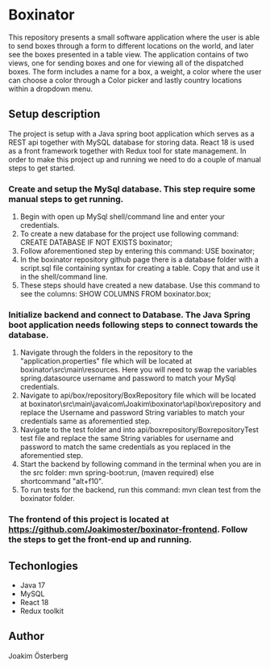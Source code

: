 # Boxinator
This repository presents a small software application where the user is able to send boxes through a form to different locations on the world, and later see the boxes presented in a table view. The application contains of two views, one for sending boxes and one for viewing all of the dispatched boxes. The form includes a name for a box, a weight, a color where the user can choose a color through a Color picker and lastly country locations within a dropdown menu. 

## Setup description
The project is setup with a Java spring boot application which serves as a REST api together with MySQL database for storing data. React 18 is used as a front framework together with Redux tool for state management. In order to make this project up and running we need to do a couple of manual steps to get started.
  
  ### Create and setup the MySql database. This step require some manual steps to get running. 
  
  1. Begin with open up MySql shell/command line and enter your credentials.
  2. To create a new database for the project use following command: CREATE DATABASE IF NOT EXISTS boxinator;
  3. Follow aforementioned step by entering this command: USE boxinator;
  4. In the boxinator repository github page there is a database folder with a script.sql file containing syntax for creating a table. Copy that and use it in the shell/command line.
  5. These steps should have created a new database. Use this command to see the columns: SHOW COLUMNS FROM boxinator.box;

  ### Initialize backend and connect to Database. The Java Spring boot application needs following steps to connect towards the database.
  
  1. Navigate through the folders in the repository to the "application.properties" file which will be located at boxinator\src\main\resources. Here you will need to swap the variables spring.datasource username and password to match your MySql credentials.
  2. Navigate to api/box/repository/BoxRepository file which will be located at boxinator\src\main\java\com\Joakim\boxinator\api\box\repository and replace the Username and password String variables to match your credentials same as aforementied step. 
  3. Navigate to the test folder and into api/boxrepository/BoxrepositoryTest test file and replace the same String variables for username and password to match the same credentials as you replaced in the aforementied step.
  4. Start the backend by following command in the terminal when you are in the src folder: mvn spring-boot:run, (maven required) else shortcommand "alt+f10". 
  5. To run tests for the backend, run this command: mvn clean test from the boxinator folder.

  ### The frontend of this project is located at https://github.com/Joakimoster/boxinator-frontend. Follow the steps to get the front-end up and running.


## Techonlogies
* Java 17 
* MySQL
* React 18 
* Redux toolkit

## Author
Joakim Österberg
